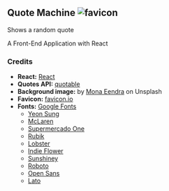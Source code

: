 ## Quote Machine ![favicon](/public/favicon.ico)

Shows a random quote

A Front-End Application with React

### Credits

- **React:** [React](https://reactjs.org/)
- **Quotes API:** [quotable](https://github.com/lukePeavey/quotable)
- **Background image:** by [Mona Eendra](https://unsplash.com/@monaeendra) on Unsplash
- **Favicon:** [favicon.io](https://favicon.io/favicon-generator/)
- **Fonts:** [Google Fonts](https://fonts.google.com/)
  - [Yeon Sung](https://fonts.google.com/specimen/Yeon+Sung)
  - [McLaren](https://fonts.google.com/specimen/McLaren)
  - [Supermercado One](https://fonts.google.com/specimen/Supermercado+One)
  - [Rubik](https://fonts.google.com/specimen/Rubik)
  - [Lobster](https://fonts.google.com/specimen/Lobster)
  - [Indie Flower](https://fonts.google.com/specimen/Indie+Flower)
  - [Sunshiney](https://fonts.google.com/specimen/Sunshiney)
  - [Roboto](https://fonts.google.com/specimen/Roboto)
  - [Open Sans](https://fonts.google.com/specimen/Open+Sans)
  - [Lato](https://fonts.google.com/specimen/Lato)

